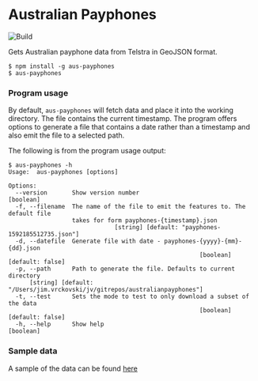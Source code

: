 # Australian Payphones

![Build](https://github.com/jvrck/australianpayphones/workflows/Build%20Develop%20Branch/badge.svg)

Gets Australian payphone data from Telstra in GeoJSON format.

```shell
$ npm install -g aus-payphones
$ aus-payphones
```

### Program usage

By default, `aus-payphones` will fetch data and place it into the working directory. The file contains the current timestamp. The program offers options to generate a file that contains a date rather than a timestamp and also emit the file to a selected path. 

The following is from the program usage output:

```shell
$ aus-payphones -h
Usage:  aus-payphones [options]

Options:
  --version       Show version number                                  [boolean]
  -f, --filename  The name of the file to emit the features to. The default file
                  takes for form payphones-{timestamp}.json
                              [string] [default: "payphones-1592185512735.json"]
  -d, --datefile  Generate file with date - payphones-{yyyy}-{mm}-{dd}.json
                                                      [boolean] [default: false]
  -p, --path      Path to generate the file. Defaults to current directory
      [string] [default: "/Users/jim.vrckovski/jv/gitrepos/australianpayphones"]
  -t, --test      Sets the mode to test to only download a subset of the data
                                                      [boolean] [default: false]
  -h, --help      Show help                                            [boolean]
```

### Sample data

A sample of the data can be found [here](https://github.com/jvrck/australianpayphones/blob/develop/sample-file/2020-06-15.json)